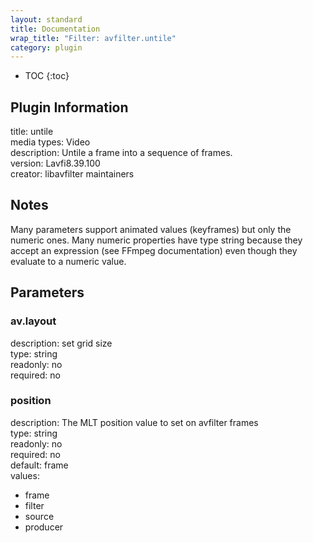 ```yaml
---
layout: standard
title: Documentation
wrap_title: "Filter: avfilter.untile"
category: plugin
---
```

* TOC
{:toc}

## Plugin Information

title: untile  
media types:
Video  
description: Untile a frame into a sequence of frames.  
version: Lavfi8.39.100  
creator: libavfilter maintainers  

## Notes

Many parameters support animated values (keyframes) but only the numeric ones. Many numeric properties have type string because they accept an expression (see FFmpeg documentation) even though they evaluate to a numeric value.

## Parameters

### av.layout

  
description:
set grid size  
type: string  
readonly: no  
required: no  

### position

  
description:
The MLT position value to set on avfilter frames  
type: string  
readonly: no  
required: no  
default: frame  
values:  

* frame
* filter
* source
* producer

